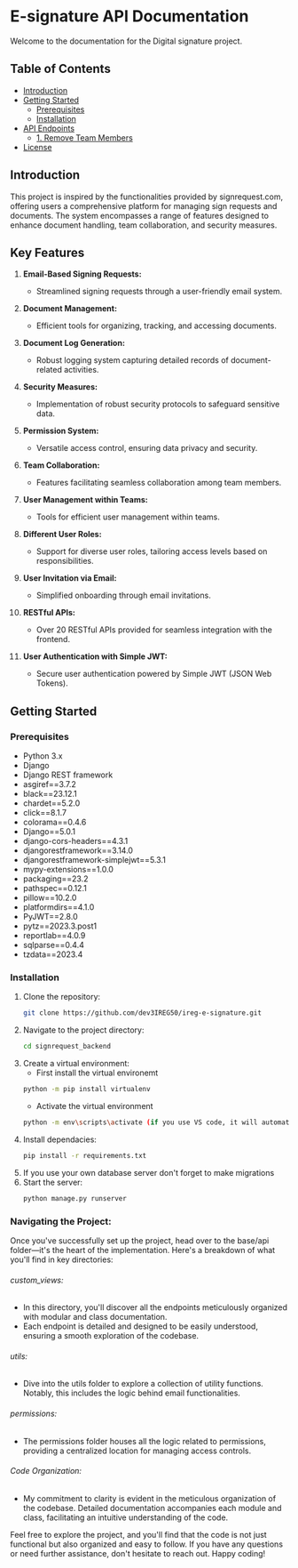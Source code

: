 # E-signature API Documentation

Welcome to the documentation for the Digital signature project.

## Table of Contents

- [Introduction](#introduction)
- [Getting Started](#getting-started)
  - [Prerequisites](#prerequisites)
  - [Installation](#installation)
- [API Endpoints](#api-endpoints)
  - [1. Remove Team Members](#1-remove-team-members)
- [License](#license)

## Introduction

This project is inspired by the functionalities provided by signrequest.com, offering users a comprehensive platform for managing sign requests and documents. The system encompasses a range of features designed to enhance document handling, team collaboration, and security measures.

## Key Features

1. **Email-Based Signing Requests:**

   - Streamlined signing requests through a user-friendly email system.

2. **Document Management:**

   - Efficient tools for organizing, tracking, and accessing documents.

3. **Document Log Generation:**

   - Robust logging system capturing detailed records of document-related activities.

4. **Security Measures:**

   - Implementation of robust security protocols to safeguard sensitive data.

5. **Permission System:**

   - Versatile access control, ensuring data privacy and security.

6. **Team Collaboration:**

   - Features facilitating seamless collaboration among team members.

7. **User Management within Teams:**

   - Tools for efficient user management within teams.

8. **Different User Roles:**

   - Support for diverse user roles, tailoring access levels based on responsibilities.

9. **User Invitation via Email:**

   - Simplified onboarding through email invitations.

10. **RESTful APIs:**

    - Over 20 RESTful APIs provided for seamless integration with the frontend.

11. **User Authentication with Simple JWT:**
    - Secure user authentication powered by Simple JWT (JSON Web Tokens).

## Getting Started

### Prerequisites

- Python 3.x
- Django
- Django REST framework
- asgiref==3.7.2
- black==23.12.1
- chardet==5.2.0
- click==8.1.7
- colorama==0.4.6
- Django==5.0.1
- django-cors-headers==4.3.1
- djangorestframework==3.14.0
- djangorestframework-simplejwt==5.3.1
- mypy-extensions==1.0.0
- packaging==23.2
- pathspec==0.12.1
- pillow==10.2.0
- platformdirs==4.1.0
- PyJWT==2.8.0
- pytz==2023.3.post1
- reportlab==4.0.9
- sqlparse==0.4.4
- tzdata==2023.4

### Installation

1. Clone the repository:
   ```bash
   git clone https://github.com/dev3IREG50/ireg-e-signature.git
   ```
2. Navigate to the project directory:
   ```bash
   cd signrequest_backend
   ```
3. Create a virtual environment:
   - First install the virtual environemt
   ```bash
   python -m pip install virtualenv
   ```
   - Activate the virtual environment
   ```bash
   python -m env\scripts\activate (if you use VS code, it will automatically opens the virtual environment)
   ```
4. Install dependacies:
   ```bash
   pip install -r requirements.txt
   ```
5. If you use your own database server don't forget to make migrations
6. Start the server:
   ```bash
   python manage.py runserver
   ```

### Navigating the Project:

Once you've successfully set up the project, head over to the base/api folder—it's
the heart of the implementation. Here's a breakdown of what you'll find in key directories:

###### custom_views:

- In this directory, you'll discover all the endpoints meticulously organized with modular and class documentation.
- Each endpoint is detailed and designed to be easily understood, ensuring a smooth exploration of the codebase.

###### utils:

- Dive into the utils folder to explore a collection of utility functions. Notably, this includes the logic behind email functionalities.

###### permissions:

- The permissions folder houses all the logic related to permissions, providing a centralized location for managing access controls.

###### Code Organization:

- My commitment to clarity is evident in the meticulous organization of the codebase.
  Detailed documentation accompanies each module and class, facilitating an intuitive understanding of the code.

Feel free to explore the project, and you'll find that the code is not just functional but also organized and easy to follow. If you have any questions or need further assistance, don't hesitate to reach out. Happy coding!
